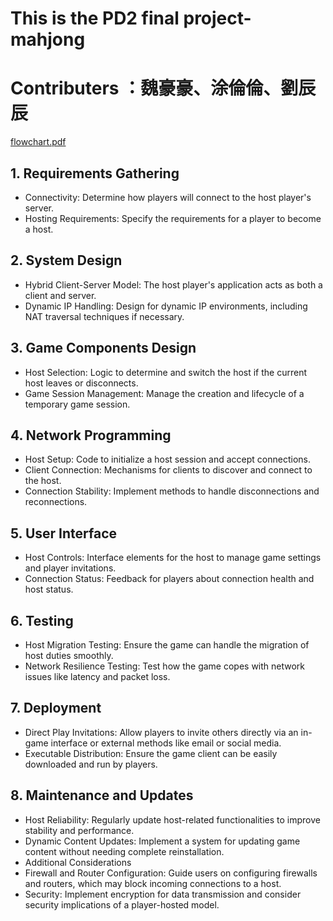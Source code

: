# This is the PD2 final project-mahjong
# Contributers ：魏豪豪、涂倫倫、劉辰辰
[flowchart.pdf](https://github.com/user-attachments/files/15876938/Untitled.pdf)

## 1. Requirements Gathering
* Connectivity: Determine how players will connect to the host player's server.
* Hosting Requirements: Specify the requirements for a player to become a host.
## 2. System Design
* Hybrid Client-Server Model: The host player's application acts as both a client and server.
* Dynamic IP Handling: Design for dynamic IP environments, including NAT traversal techniques if necessary.
## 3. Game Components Design
* Host Selection: Logic to determine and switch the host if the current host leaves or disconnects.
* Game Session Management: Manage the creation and lifecycle of a temporary game session.
## 4. Network Programming
* Host Setup: Code to initialize a host session and accept connections.
* Client Connection: Mechanisms for clients to discover and connect to the host.
* Connection Stability: Implement methods to handle disconnections and reconnections.
## 5. User Interface
* Host Controls: Interface elements for the host to manage game settings and player invitations.
* Connection Status: Feedback for players about connection health and host status.
## 6. Testing
* Host Migration Testing: Ensure the game can handle the migration of host duties smoothly.
* Network Resilience Testing: Test how the game copes with network issues like latency and packet loss.
## 7. Deployment
* Direct Play Invitations: Allow players to invite others directly via an in-game interface or external methods like email or social media.
* Executable Distribution: Ensure the game client can be easily downloaded and run by players.
## 8. Maintenance and Updates
* Host Reliability: Regularly update host-related functionalities to improve stability and performance.
* Dynamic Content Updates: Implement a system for updating game content without needing complete reinstallation.
* Additional Considerations
* Firewall and Router Configuration: Guide users on configuring firewalls and routers, which may block incoming connections to a host.
* Security: Implement encryption for data transmission and consider security implications of a player-hosted model.
